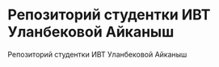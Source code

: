 
Репозиторий студентки ИВТ Уланбековой Айканыш 
=======
Репозиторий студентки ИВТ Уланбековой Айканыш 

